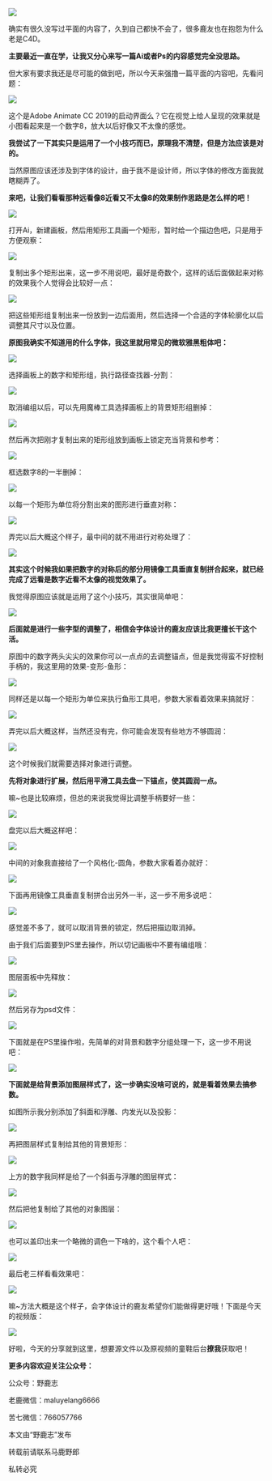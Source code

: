 ![](https://pic3.zhimg.com/v2-e0b98bb52f479c4f469dedbda0c5c262_r.jpg)

确实有很久没写过平面的内容了，久到自己都快不会了，很多鹿友也在抱怨为什么老是C4D。

**主要最近一直在学，让我又分心来写一篇Ai或者Ps的内容感觉完全没思路。**

但大家有要求我还是尽可能的做到吧，所以今天来强撸一篇平面的内容吧，先看问题：

![](https://pic4.zhimg.com/v2-ac94b52e4e9ce9fc512074201f96bf7b_r.jpg)

这个是Adobe Animate CC 2019的启动界面么？它在视觉上给人呈现的效果就是小图看起来是一个数字8，放大以后好像又不太像的感觉。

**我尝试了一下其实只是运用了一个小技巧而已，原理我不清楚，但是方法应该是对的。**

当然原图应该还涉及到字体的设计，由于我不是设计师，所以字体的修改方面我就瞎糊弄了。

**来吧，让我们看看那种远看像8近看又不太像8的效果制作思路是怎么样的吧！**

![](https://pic2.zhimg.com/v2-29972d51c8ff091e19931910625efd1d_r.jpg)

打开Ai，新建画板，然后用矩形工具画一个矩形，暂时给一个描边色吧，只是用于方便观察：

![](https://pic1.zhimg.com/v2-75db34735e5a061f2e93d611d3aeaf64_r.jpg)

复制出多个矩形出来，这一步不用说吧，最好是奇数个，这样的话后面做起来对称的效果我个人觉得会比较好一点：

![](https://pic2.zhimg.com/v2-05231ff75d008a25f2d035b927c92251_r.jpg)

把这些矩形组复制出来一份放到一边后面用，然后选择一个合适的字体轮廓化以后调整其尺寸以及位置。

**原图我确实不知道用的什么字体，我这里就用常见的微软雅黑粗体吧：**

![](https://pic3.zhimg.com/v2-cf979df6646ecbf4e565d243cba1fda6_r.jpg)

选择画板上的数字和矩形组，执行路径查找器-分割：

![](https://pic3.zhimg.com/v2-436792fd1ef8e3253f1c73c53a6fe7fe_r.jpg)

取消编组以后，可以先用魔棒工具选择画板上的背景矩形组删掉：

![](https://pic4.zhimg.com/v2-f121a4faf644d1856d457ce8c382063b_r.jpg)

然后再次把刚才复制出来的矩形组放到画板上锁定充当背景和参考：

![](https://pic2.zhimg.com/v2-cc79e81a65621daf5ec8e304a557abb9_r.jpg)

框选数字8的一半删掉：

![](https://pic2.zhimg.com/v2-95695a427200103fa3659b026339bf61_r.jpg)

以每一个矩形为单位将分割出来的图形进行垂直对称：

![](https://pic2.zhimg.com/v2-84522dc3f7505605319d5144f4bea709_r.jpg)

弄完以后大概这个样子，最中间的就不用进行对称处理了：

![](https://pic2.zhimg.com/v2-81464cfc38cb73db57395a1cf8451a0d_r.jpg)

**其实这个时候我如果把数字的对称后的部分用镜像工具垂直复制拼合起来，就已经完成了远看是数字近看不太像的视觉效果了。**

我觉得原图应该就是运用了这个小技巧，其实很简单吧：

![](https://pic3.zhimg.com/v2-0c950e3903e3e42e5c51c8d4d06bc68e_r.jpg)

**后面就是进行一些字型的调整了，相信会字体设计的鹿友应该比我更擅长干这个活。**

原图中的数字两头尖尖的效果你可以一点点的去调整锚点，但是我觉得蛮不好控制手柄的，我这里用的效果-变形-鱼形：

![](https://pic4.zhimg.com/v2-735178905d1f0496c992cb3bb7960293_r.jpg)

同样还是以每一个矩形为单位来执行鱼形工具吧，参数大家看着效果来搞就好：

![](https://pic2.zhimg.com/v2-0b4ea87b3ba4f0ce197b39a8011289b9_r.jpg)

弄完以后大概这样，当然还没有完，你可能会发现有些地方不够圆润：

![](https://pic2.zhimg.com/v2-7b77fa2f86f57c2a872ae54dc0fc71a5_r.jpg)

这个时候我们就需要选择对象进行调整。

**先将对象进行扩展，然后用平滑工具去盘一下锚点，使其圆润一点。**

嘛~也是比较麻烦，但总的来说我觉得比调整手柄要好一些：

![](https://pic3.zhimg.com/v2-8ec68ebea641865879ff890a588374fe_r.jpg)

盘完以后大概这样吧：

![](https://pic3.zhimg.com/v2-f1b72bd46e6f58791c1c79a41362cd56_r.jpg)

中间的对象我直接给了一个风格化-圆角，参数大家看着办就好：

![](https://pic1.zhimg.com/v2-2d19f0c8ab7eaca4553d9e296f3fae20_r.jpg)

下面再用镜像工具垂直复制拼合出另外一半，这一步不用多说吧：

![](https://pic3.zhimg.com/v2-a2e3426c3689e592e72caff6c5c762aa_r.jpg)

感觉差不多了，就可以取消背景的锁定，然后把描边取消掉。

由于我们后面要到PS里去操作，所以切记画板中不要有编组哦：

![](https://pic1.zhimg.com/v2-041edef0154c99a7dd7f13a0765dceb0_r.jpg)

图层面板中先释放：

![](https://pic2.zhimg.com/v2-928a9034da69dd24e7205f55d3fbd305_r.jpg)

然后另存为psd文件：

![](https://pic3.zhimg.com/v2-be56c7757d259418feefb0a52d0aa112_r.jpg)

下面就是在PS里操作啦，先简单的对背景和数字分组处理一下，这一步不用说吧：

![](https://pic1.zhimg.com/v2-fdc40c3c6c45d5b87cdaa7e8b3c3de78_r.jpg)

**下面就是给背景添加图层样式了，这一步确实没啥可说的，就是看着效果去搞参数。**

如图所示我分别添加了斜面和浮雕、内发光以及投影：

![](https://pic4.zhimg.com/v2-5fe969a03a4400da3e962ee79e1d2893_r.jpg)

再把图层样式复制给其他的背景矩形：

![](https://pic4.zhimg.com/v2-4ba8c776f0603d5a513cc3bb9b5cf9f3_r.jpg)

上方的数字我同样是给了一个斜面与浮雕的图层样式：

![](https://pic4.zhimg.com/v2-65111c0b279efa99be85d494f77f7e33_r.jpg)

然后把他复制给了其他的对象图层：

![](https://pic2.zhimg.com/v2-c3c3376428cf8b13ce00521859796ac1_r.jpg)

也可以盖印出来一个略微的调色一下啥的，这个看个人吧：

![](https://pic2.zhimg.com/v2-677b7746fcf2d2695f2388ed85d921a5_r.jpg)

最后老三样看看效果吧：

![](https://pic2.zhimg.com/v2-a007721c436f9589dc34e2fe7da83ab9_r.jpg)

嘛~方法大概是这个样子，会字体设计的鹿友希望你们能做得更好哦！下面是今天的视频版：

[![](https://pic4.zhimg.com/v2-bd1cb3c0a54b312567ff8793657ac7c9.png)](https://link.zhihu.com/?target=https%3A//www.zhihu.com/video/1089137058332819456)

好啦，今天的分享就到这里，想要源文件以及原视频的童鞋后台**撩我**获取吧！

**更多内容欢迎关注公众号：**

公众号：野鹿志

老鹿微信：maluyelang6666

苦七微信：766057766

本文由“野鹿志”发布

转载前请联系马鹿野郎

私转必究
